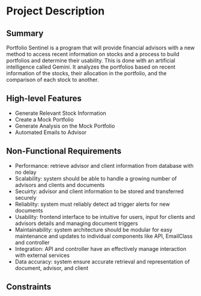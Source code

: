 # Project Description

## Summary

Portfolio Sentinel is a program that will provide financial advisors with a new method to access recent information on stocks and a process to build portfolios and determine their usability. This is done with an artificial intelligence called Gemini. It analyzes the portfolios based on recent information of the stocks, their allocation in the portfolio, and the comparison of each stock to another.

## High-level Features

- Generate Relevant Stock Information
- Create a Mock Portfolio
- Generate Analysis on the Mock Portfolio
- Automated Emails to Advisor

## Non-Functional Requirements

- Performance: retrieve advisor and client information from database with no delay
- Scalability: system should be able to handle a growing number of advisors and clients and documents
- Secuirty: advisor and client information to be stored and transferred securely
- Reliablity: system must reliably detect ad trigger alerts for new documents
- Usability: frontend interface to be intuitive for users, input for clients and advisors details and managing document triggers
- Maintainability: system architecture should be modular for easy maintenance and updates to individual components like API, EmailClass and controller
- Integration: API and controller have an effectively manage interaction with external services
- Data accuracy: system ensure accurate retrieval and representation of document, advisor, and client


## Constraints

